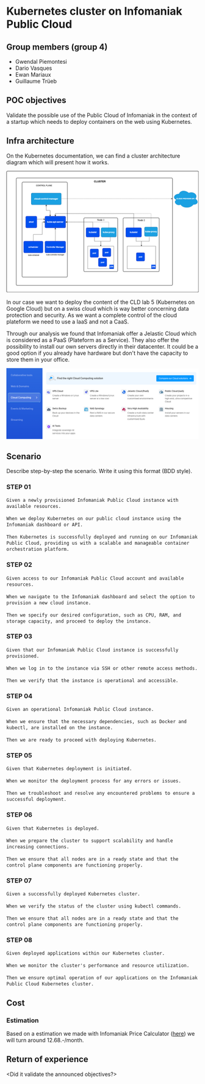 # Kubernetes cluster on Infomaniak Public Cloud

## Group members (group 4)
- Gwendal Piemontesi
- Dario Vasques
- Ewan Mariaux
- Guillaume Trüeb

## POC objectives

Validate the possible use of the Public Cloud of Infomaniak in the context of a startup which needs to deploy containers on the web using Kubernetes.

## Infra architecture

On the Kubernetes documentation, we can find a cluster architecture diagram which will present how it works.

![](img/image.png)

In our case we want to deploy the content of the CLD lab 5 (Kubernetes on Google Cloud) but on a swiss cloud which is way better concerning data protection and security. As we want a complete control of the cloud plateform we need to use a IaaS and not a CaaS.

Through our analysis we found that Infomaniak offer a Jelastic Cloud which is considered as a PaaS (Plateform as a Service). They also offer the possibility to install our own servers directly in their datacenter. It could be a good option if you already have hardware but don't have the capacity to store them in your office.

![](img/image%20copy.png)

## Scenario

Describe step-by-step the scenario. Write it using this format (BDD style).

### STEP 01
```
Given a newly provisioned Infomaniak Public Cloud instance with available resources.

When we deploy Kubernetes on our public cloud instance using the Infomaniak dashboard or API.

Then Kubernetes is successfully deployed and running on our Infomaniak Public Cloud, providing us with a scalable and manageable container orchestration platform.

```

### STEP 02
```
Given access to our Infomaniak Public Cloud account and available resources.

When we navigate to the Infomaniak dashboard and select the option to provision a new cloud instance.

Then we specify our desired configuration, such as CPU, RAM, and storage capacity, and proceed to deploy the instance.
```

### STEP 03
```
Given that our Infomaniak Public Cloud instance is successfully provisioned.

When we log in to the instance via SSH or other remote access methods.

Then we verify that the instance is operational and accessible.
```

### STEP 04
```
Given an operational Infomaniak Public Cloud instance.

When we ensure that the necessary dependencies, such as Docker and kubectl, are installed on the instance.

Then we are ready to proceed with deploying Kubernetes.
```

### STEP 05
```
Given that Kubernetes deployment is initiated.

When we monitor the deployment process for any errors or issues.

Then we troubleshoot and resolve any encountered problems to ensure a successful deployment.
```

### STEP 06
```
Given that Kubernetes is deployed.

When we prepare the cluster to support scalability and handle increasing connections.

Then we ensure that all nodes are in a ready state and that the control plane components are functioning properly.
```

### STEP 07
```
Given a successfully deployed Kubernetes cluster.

When we verify the status of the cluster using kubectl commands.

Then we ensure that all nodes are in a ready state and that the control plane components are functioning properly.
```

### STEP 08
```
Given deployed applications within our Kubernetes cluster.

When we monitor the cluster's performance and resource utilization.

Then we ensure optimal operation of our applications on the Infomaniak Public Cloud Kubernetes cluster.
```

## Cost
### Estimation
Based on a estimation we made with Infomaniak Price Calculator ([here](https://infomaniak.cloud/calculator?uuid=098009b5-bad3-45d6-a9c6-bfce2b6e844f)) we will turn around 12.68.-/month. 

## Return of experience

<take a position on the poc that has been produced.>

<Did it validate the announced objectives?>